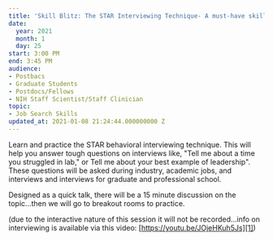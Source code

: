 ```yaml
---
title: 'Skill Blitz: The STAR Interviewing Technique- A must-have skill for scientists'
date:
  year: 2021
  month: 1
  day: 25
start: 3:00 PM
end: 3:45 PM
audience:
- Postbacs
- Graduate Students
- Postdocs/Fellows
- NIH Staff Scientist/Staff Clinician
topic:
- Job Search Skills
updated_at: 2021-01-08 21:24:44.000000000 Z
---
```

Learn and practice the STAR behavioral interviewing technique. This will
help you answer tough questions on interviews like, \"Tell me about a
time you struggled in lab,\" or Tell me about your best example of
leadership\". These questions will be asked during industry, academic
jobs, and interviews and interviews for graduate and professional
school.

Designed as a quick talk, there will be a 15 minute discussion on the
topic...then we will go to breakout rooms to practice. 

(due to the interactive nature of this session it will not be
recorded...info on interviewing is available via this video:
[https://youtu.be/JOjeHKuh5Js][1])

 



[1]: https://youtu.be/JOjeHKuh5Js
